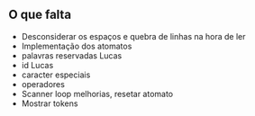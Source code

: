 ## O que falta

 - Desconsiderar os espaços e quebra de linhas na hora de ler
 - Implementação dos atomatos
  - palavras reservadas Lucas
  - id Lucas
  - caracter especiais
  - operadores
 - Scanner loop melhorias, resetar atomato
 - Mostrar tokens
